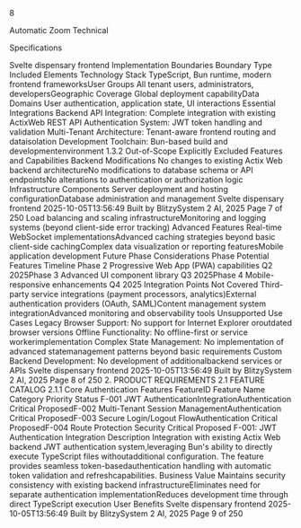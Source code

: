 
8

Automatic Zoom
Technical

Specifications

Svelte dispensary frontend
Implementation Boundaries
Boundary Type Included Elements
Technology Stack TypeScript, Bun runtime, modern frontend frameworksUser Groups All tenant users, administrators, developersGeographic Coverage Global deployment capabilityData Domains User authentication, application state, UI interactions
Essential Integrations
Backend API Integration: Complete integration with existing ActixWeb REST API
Authentication System: JWT token handling and validation
Multi-Tenant Architecture: Tenant-aware frontend routing and dataisolation
Development Toolchain: Bun-based build and developmentenvironment
1.3.2 Out-of-Scope
Explicitly Excluded Features and Capabilities
Backend Modifications
No changes to existing Actix Web backend architectureNo modifications to database schema or API endpointsNo alterations to authentication or authorization logic
Infrastructure Components
Server deployment and hosting configurationDatabase administration and management
Svelte dispensary frontend 2025-10-05T13:56:49
Built by BlitzySystem 2 AI, 2025 Page 7 of 250
Load balancing and scaling infrastructureMonitoring and logging systems (beyond client-side error tracking)
Advanced Features
Real-time WebSocket implementationsAdvanced caching strategies beyond basic client-side cachingComplex data visualization or reporting featuresMobile application development
Future Phase Considerations
Phase Potential Features Timeline
Phase 2 Progressive Web App (PWA) capabilities Q2 2025Phase 3 Advanced UI component library Q3 2025Phase 4 Mobile-responsive enhancements Q4 2025
Integration Points Not Covered
Third-party service integrations (payment processors, analytics)External authentication providers (OAuth, SAML)Content management system integrationAdvanced monitoring and observability tools
Unsupported Use Cases
Legacy Browser Support: No support for Internet Explorer oroutdated browser versions
Offline Functionality: No offline-first or service workerimplementation
Complex State Management: No implementation of advanced statemanagement patterns beyond basic requirements
Custom Backend Development: No development of additionalbackend services or APIs
Svelte dispensary frontend 2025-10-05T13:56:49
Built by BlitzySystem 2 AI, 2025 Page 8 of 250
2. PRODUCT REQUIREMENTS
2.1 FEATURE CATALOG
2.1.1 Core Authentication Features
FeatureID Feature Name Category Priority Status
F-001 JWT AuthenticationIntegrationAuthentication Critical ProposedF-002 Multi-Tenant Session ManagementAuthentication Critical ProposedF-003 Secure Login/Logout FlowAuthentication Critical ProposedF-004 Route Protection Security Critical Proposed
F-001: JWT Authentication Integration
Description
Integration with existing Actix Web backend JWT authentication system,leveraging Bun's ability to directly execute TypeScript files withoutadditional configuration. The feature provides seamless token-basedauthentication handling with automatic token validation and refreshcapabilities.
Business Value
Maintains security consistency with existing backend infrastructureEliminates need for separate authentication implementationReduces development time through direct TypeScript execution
User Benefits
Svelte dispensary frontend 2025-10-05T13:56:49
Built by BlitzySystem 2 AI, 2025 Page 9 of 250
